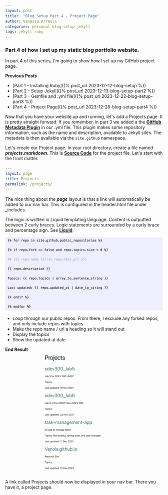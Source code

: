 ```yaml
---
layout: post
title:  "Blog Setup Part 4 - Project Page"
author: Vanessa Arreola
categories: personal blog-setup jekyll
tags: jekyll ruby
---
```


### Part 4 of how I set up my static blog portfolio website. ###

In part 4 of this series, I'm going to show how I set up my GitHub project page.

**Previous Posts**
* [Part 1 - Installing Ruby]({% post_url 2023-12-12-blog-setup %})
* [Part 2 - Setup Jekyll]({% post_url 2023-12-13-blog-setup-part2 %})
* [Part 3 - Gemfile and .yml file]({% post_url 2023-12-22-blog-setup-part3 %})
* [Part 4 - Project Page]({% post_url 2023-12-28-blog-setup-part4 %})

Now that you have your website up and running, let's add a Projects page. It is pretty straight forward. If you remember, in part 3 we added a 
the <a href="https://github.com/jekyll/github-metadata" target="blank">**GitHub Metadata Plugin**</a> in our .yml file. This plugin makes some repository information, 
such as the name and description, available to Jekyll sites. The metadata is then available via the ```site.github``` namespace. 

Let's create our Project page. In your root directory, create a file named ***projects.markdown***. This is <a href="https://github.com/VANOLA/Vanola.github.io/blob/main/projects.markdown" target="blank">**Source Code**</a> for the project file. Let's 
start with the front matter.
```yaml
---
layout: page
title: Projects
permalink: /projects/
---
```
The nice thing about the ***page*** layout is that a link will automatically be added to our nav bar. This is configured in the header.html file under _includes.

The logic is written in Liquid templating language. Content is outputted between 2 curly braces. Logic statements are surrounded by a curly brace and percentage sign. See 
<a href="https://jekyllrb.com/docs/liquid/" target="blank">**Liquid**</a>. 

![Code:](/assets/liquid-code.png)

* Loop through our public repos. From there, I exclude any forked repos, and only include repos with topics. 
* Make the repo name / url a heading so it will stand out
* Display the topics
* Show the updated at date

**End Result**
![Result:](/assets/project.png)

A link called Projects should now be displayed in your nav bar. There you have it, a project page.